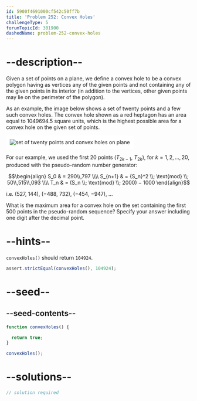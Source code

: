 ```yaml
---
id: 5900f4691000cf542c50ff7b
title: 'Problem 252: Convex Holes'
challengeType: 5
forumTopicId: 301900
dashedName: problem-252-convex-holes
---
```


# --description--

Given a set of points on a plane, we define a convex hole to be a convex polygon having as vertices any of the given points and not containing any of the given points in its interior (in addition to the vertices, other given points may lie on the perimeter of the polygon).

As an example, the image below shows a set of twenty points and a few such convex holes. The convex hole shown as a red heptagon has an area equal to 1049694.5 square units, which is the highest possible area for a convex hole on the given set of points.

<img class="img-responsive center-block" alt="set of twenty points and convex holes on plane" src="https://cdn.freecodecamp.org/curriculum/project-euler/convex-holes.gif" style="background-color: white; padding: 10px;">

For our example, we used the first 20 points ($T_{2k − 1}$, $T_{2k}$), for $k = 1, 2, \ldots, 20$, produced with the pseudo-random number generator:

$$\begin{align}
  S_0 & = 290\\,797 \\\\
  S_{n+1} & = {S_n}^2 \\; \text{mod} \\; 50\\,515\\,093 \\\\
  T_n & = (S_n \\; \text{mod} \\; 2000) − 1000
\end{align}$$

i.e. (527, 144), (−488, 732), (−454, −947), …

What is the maximum area for a convex hole on the set containing the first 500 points in the pseudo-random sequence? Specify your answer including one digit after the decimal point.

# --hints--

`convexHoles()` should return `104924`.

```js
assert.strictEqual(convexHoles(), 104924);
```

# --seed--

## --seed-contents--

```js
function convexHoles() {

  return true;
}

convexHoles();
```

# --solutions--

```js
// solution required
```
